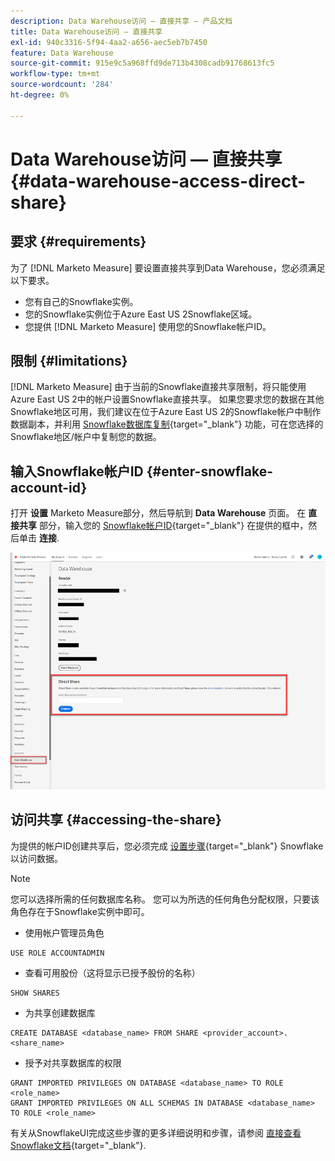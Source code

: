 ```yaml
---
description: Data Warehouse访问 — 直接共享 — 产品文档
title: Data Warehouse访问 — 直接共享
exl-id: 940c3316-5f94-4aa2-a656-aec5eb7b7450
feature: Data Warehouse
source-git-commit: 915e9c5a968ffd9de713b4308cadb91768613fc5
workflow-type: tm+mt
source-wordcount: '284'
ht-degree: 0%

---
```


# Data Warehouse访问 — 直接共享 {#data-warehouse-access-direct-share}

## 要求 {#requirements}

为了 [!DNL Marketo Measure] 要设置直接共享到Data Warehouse，您必须满足以下要求。

* 您有自己的Snowflake实例。
* 您的Snowflake实例位于Azure East US 2Snowflake区域。
* 您提供 [!DNL Marketo Measure] 使用您的Snowflake帐户ID。

## 限制 {#limitations}

[!DNL Marketo Measure] 由于当前的Snowflake直接共享限制，将只能使用Azure East US 2中的帐户设置Snowflake直接共享。 如果您要求您的数据在其他Snowflake地区可用，我们建议在位于Azure East US 2的Snowflake帐户中制作数据副本，并利用 [Snowflake数据库复制](https://docs.snowflake.com/en/user-guide/database-replication-intro.html){target="_blank"} 功能，可在您选择的Snowflake地区/帐户中复制您的数据。

## 输入Snowflake帐户ID {#enter-snowflake-account-id}

打开 **设置** Marketo Measure部分，然后导航到 **Data Warehouse** 页面。 在 **直接共享** 部分，输入您的 [Snowflake帐户ID](https://docs.snowflake.com/en/user-guide/admin-account-identifier.html){target="_blank"} 在提供的框中，然后单击 **连接**.

![](assets/data-warehouse-access-direct-share-1.png)

## 访问共享 {#accessing-the-share}

为提供的帐户ID创建共享后，您必须完成 [设置步骤](https://docs.snowflake.com/en/user-guide/data-share-consumers.html){target="_blank"} Snowflake以访问数据。

>[!NOTE]
>
>您可以选择所需的任何数据库名称。 您可以为所选的任何角色分配权限，只要该角色存在于Snowflake实例中即可。

* 使用帐户管理员角色

```
USE ROLE ACCOUNTADMIN
```

* 查看可用股份（这将显示已授予股份的名称）

```
SHOW SHARES
```

* 为共享创建数据库

```
CREATE DATABASE <database_name> FROM SHARE <provider_account>.<share_name>
```

* 授予对共享数据库的权限

```
GRANT IMPORTED PRIVILEGES ON DATABASE <database_name> TO ROLE <role_name>
GRANT IMPORTED PRIVILEGES ON ALL SCHEMAS IN DATABASE <database_name> TO ROLE <role_name>
```

有关从SnowflakeUI完成这些步骤的更多详细说明和步骤，请参阅 [直接查看Snowflake文档](https://docs.snowflake.com/en/user-guide/data-share-consumers.html){target="_blank"}.
